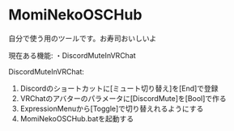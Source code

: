 # MomiNekoOSCHub
自分で使う用のツールです。お寿司おいしいよ

現在ある機能:
・DiscordMuteInVRChat


DiscordMuteInVRChat:
1. Discordのショートカットに[ミュート切り替え]を[End]で登録
2. VRChatのアバターのパラメータに[DiscordMute]を[Bool]で作る
3. ExpressionMenuから[Toggle]で切り替えれるようにする
4. MomiNekoOSCHub.batを起動する
